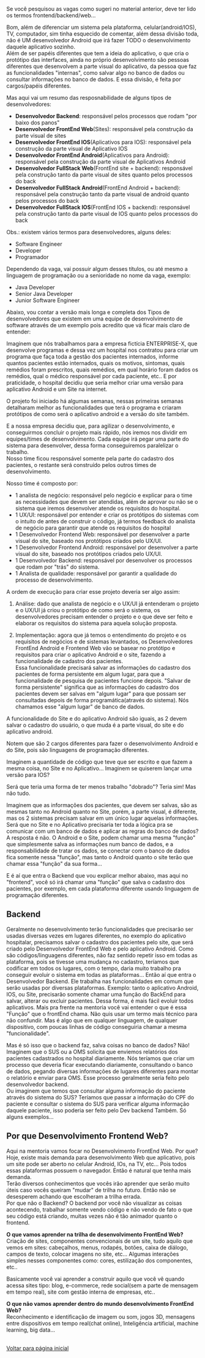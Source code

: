 Se você pesquisou as vagas como sugeri no material anterior, deve ter lido os termos frontend/backend/web... 

Bom, além de diferenciar um sistema pela plataforma, celular(android/IOS), TV, computador, sim tinha esquecido de comentar, além dessa divisão toda, 
não é UM desenvolvedor Android que irá fazer TODO o desenvolvimento daquele aplicativo sozinho. <br />
Além de ser papéis diferentes que tem a ideia do aplicativo, o que cria o protótipo das interfaces, ainda no próprio desenvolvimento são pessoas diferentes 
que desenvolvem a parte visual do aplicativo, da pessoa que faz as funcionalidades "internas", como salvar algo no banco de dados ou consultar
informações no banco de dados. E essa divisão, é feita por cargos/papéis diferentes. <br />

Mas aqui vai um resumo das resposnabilidade de alguns tipos de desenvolvedores: <br />
 - **Desenvolvedor Backend**: responsável pelos processos que rodam "por baixo dos panos"
 - **Desenvolvedor FrontEnd Web**(Sites): responsável pela construção da parte visual de sites
 - **Desenvolvedor FrontEnd IOS**(Aplicativos para IOS): responsável pela construção da parte visual de Aplicativo IOS
 - **Desenvolvedor FrontEnd Android**(Aplicativos para Android): responsável pela construção da parte visual de Aplicativos Android
 - **Desenvolvedor FullStack Web**(FrontEnd site + backend): responsável pela construção tanto da parte visual de sites quanto pelos processos do back 
 - **Desenvolvedor FullStack Android**(FrontEnd Android + backend): responsável pela construção tanto da parte visual de android quanto pelos processos do back
 - **Desenvolvedor FullStack IOS**(FrontEnd IOS + backend): responsável pela construção tanto da parte visual de IOS quanto pelos processos do back

Obs.: existem vários termos para desenvolvedores, alguns deles:
 - Software Engineer
 - Developer
 - Programador

Dependendo da vaga, vai possuir algum desses títulos, ou até mesmo a linguagem de programação ou a senioridade no nome da vaga, exemplo:
 - Java Developer
 - Senior Java Developer
 - Junior Software Engineer


Abaixo, vou contar a versão mais longa e completa dos Tipos de desenvolvedores que existem em uma equipe de desenvolvimento de software através 
de um exemplo pois acredito que vá ficar 
mais claro de entender: <br />

Imaginem que nós trabalhamos para a empresa fictícia ENTERPRISE-X, que desenvolve programas e dessa vez um hospital nos contratou para criar um
programa  que faça toda a gestão dos pacientes internados, informe quantos pacientes estão internados, quais os motivos, sintomas, quais remédios
foram prescritos, quais remédios, em qual horário foram dados os remédios, qual o médico responsável por cada paciente, etc.. E por praticidade, 
o hospital decidiu que seria melhor criar uma versão para aplicativo Android e um Site na internet. <br />
 
O projeto foi iniciado há algumas semanas, nessas primeiras semanas detalharam melhor as funcionalidades que terá o programa e criaram protótipos 
de como será o aplicativo android e a versão do site também. <br />

E a nossa empresa decidiu que, para agilizar o desenvolvimento, e conseguirmos concluir o projeto mais rápido, nós iremos nos dividir 
em equipes/times de desenvolvimento. Cada equipe irá pegar uma parte do sistema para desenvolver, dessa forma conseguiremos paralelizar o trabalho. <br />
Nosso time ficou responsável somente pela parte do cadastro dos pacientes, o restante será construído pelos outros times de desenvolvimento. <br />

Nosso time é composto por: 
 - 1 analista de negócio: responsável pelo negócio e explicar para o time as necessidades que devem ser atendidas, além de aprovar ou não
se o sistema que iremos desenvolver atende os requisitos do hospital. 
 - 1 UX/UI:  responsável por entender e criar os protótipos do sistemas com o intuito de antes de construir o código, já termos feedback 
do analista de negócio para garantir que atende os requisitos do hospital 
 - 1 Desenvolvedor Frontend Web: responsável por desenvolver a parte visual do site, baseado nos protótipos criados pelo UX/UI. 
 - 1 Desenvolvedor Frontend Android: responsável por desenvolver a parte visual do site, baseado nos protótipos criados pelo UX/UI. 
 - 1 Desenvolvedor Backend: responsável por desenvolver os processos que rodam por "trás" do sistema. 
 - 1 Analista de qualidade: responsável por garantir a qualidade do processo de desenvolvimento. 

A ordem de execução para criar esse projeto deveria ser algo assim:  

1. Análise: dado que analista de negócio e o UX/UI já entenderam o projeto e o UX/UI já criou o protótipo de como será o sistema, 
os desenvolvedores precisam entender o projeto e o que deve ser feito e elaborar os requisitos do sistema para aquela solução proposta. 

2. Implementação: agora que já temos o entendimento do projeto e os requisitos de negócios e de sistemas levantados, os Desenvolvedores FrontEnd
Android e Frontend Web vão se basear no protótipo e requisitos para criar o aplicativo Android e o site, fazendo a funcionalidade de cadastro dos pacientes. <br /> 
Essa funcionalidade precisará salvar as informações do cadastro dos pacientes de forma persistente em algum lugar, para que a  funcionalidade de 
pesquisa de pacientes funcione depois. "Salvar de forma persistente" significa que as informações do cadastro dos pacientes devem ser salvas em 
"algum lugar" para que possam ser consultadas depois de forma programática(através do sistema). Nós chamamos esse "algum lugar" de banco de dados. <br />

A funcionalidade do Site e do aplicativo Android são iguais, as 2 devem salvar o cadastro do usuário, o que muda é a parte visual, do site e 
do aplicativo android. <br />

Notem que são 2 cargos diferentes para fazer o desenvolvimento Android e do Site, pois são linguagens de programação diferentes. <br />

Imaginem a quantidade de código que teve que ser escrito e que fazem a mesma coisa, no Site e no Aplicativo... 
Imaginem se quiserem lançar uma versão para IOS? <br />

Será que teria uma forma de ter menos trabalho "dobrado"? Teria sim! Mas não tudo. <br />

Imaginem que as informações dos pacientes, que devem ser salvas, são as mesmas tanto no Android quanto no Site, porém, a parte visual,
é diferente, mas os 2 sistemas precisam salvar em um único lugar aquelas informações. Será que no Site e no Aplicativo precisaria ter 
toda a lógica pra se comunicar com um banco de dados e aplicar as regras do banco de dados? A resposta é não. O Android e o Site, podem 
chamar uma mesma "função" que simplesmente salva as informações num banco de dados, e a responsabilidade de tratar os dados, se conectar 
com o banco de dados fica somente nessa "função", mas tanto o Android quanto o site terão que chamar essa "função" da sua forma... <br />

E é aí que entra o Backend que vou explicar melhor abaixo, mas aqui no "frontend", você só irá chamar uma "função" que salva o cadastro 
dos pacientes, por exemplo, em cada plataforma diferente usando linguagem de programação diferentes. <br />

## Backend 
Geralmente no desenvolvimento terão funcionalidades que precisarão ser usadas diversas vezes em lugares diferentes,
no exemplo do aplicativo hospitalar, precisamos salvar o cadastro dos pacientes pelo site, que será criado pelo Desenvolvedor 
FrontEnd Web e pelo aplicativo Android. Como são códigos/linguagens diferentes, não faz sentido repetir isso em todas as plataforma,
pois se tivesse uma mudança no cadastro, teríamos que codificar em todos os lugares, com o tempo, daria muito trabalho pra conseguir
evoluir o sistema em todas as plataformas... Então aí que entra o Desenvolvedor Backend. Ele trabalha nas funcionalidades em comum que
serão usadas por diversas plataformas. Exemplo: tanto o aplicativo Android, IOS, ou Site, precisarão somente chamar uma função do BackEnd 
para salvar, alterar ou excluir pacientes. Dessa forma, é mais fácil evoluir todos aplicativos. Mais pra frente na mentoria você vai entender
o que é essa "Função" que o frontEnd chama. Não quis usar um termo mais técnico para não confundir. Mas é algo que em qualquer linguagem, 
de qualquer dispositivo, com poucas linhas de código conseguiria chamar a mesma "funcionalidade". <br />

Mas é só isso que o backend faz, salva coisas no banco de dados? Não! <br />
Imaginem que o SUS ou a OMS solicita que enviemos relatórios dos pacientes cadastrados no hospital diariamente. Nós teríamos que criar um processo que 
deveria ficar executando diariamente, consultando o banco de 
dados, pegando diversas informações de lugares diferentes para montar o relatório e enviar para OMS. Esse processo geralmente seria feito pelo desenvolvedor
backend. <br />
Ou imaginem que temos que consultar alguma informação do paciente através do sistema do SUS? Teríamos que passar a informação do CPF do paciente e consultar
o sistema do SUS para verificar alguma informação daquele paciente, isso poderia ser feito pelo Dev backend Também. Só alguns exemplos... <br />


## Por que Desenvolvimento Frontend Web?
Aqui na mentoria vamos focar no Desenvolvimento FrontEnd Web. Por que? Hoje, existe mais demanda para desenvolvimento Web que aplicativo,
pois um site pode ser aberto no celular Android, IOs, na TV, etc... Pois todos essas plataformas possuem o navegador. Então é natural que
tenha mais demanda.  <br />
Terão diversos conhecimentos que vocês irão aprender que serão muito úteis caso vocês queiram "mudar" de trilha no futuro.
Então não se desesperem achando que escolheram a trilha errada. <br />
Por que não o Backend? O backend por você não visualizar as coisas acontecendo, trabalhar somente vendo código e não vendo de fato o que seu 
código está criando, muitas vezes não é tão animador quanto o frontend.<br />

<strong> O que vamos aprender na trilha de desenvolvimento FrontEnd Web? </strong> <br />
  Criação de sites, componentes convencionais de um site, tudo aquilo que vemos em sites: cabeçalhos, menus, 
  rodapés, botões, caixa de diálogo, campos de texto, colocar imagens no site, etc... Algumas interações simples nesses 
  componentes como: cores, estilização dos componentes, etc.. <br />
  
Basicamente você vai aprender a construir aquilo que você vê quando acessa sites tipo: blog, e-commerce, rede social(sem a parte de
  mensagem em tempo real), site com gestão interna de empresas, etc.. <br />

<strong> O que não vamos aprender dentro do mundo desenvolvimento FrontEnd Web? </strong> <br />
  Reconhecimento e identificação de imagem ou som, jogos 3D, mensagens entre dispositivos em tempo real(chat online),
  Inteligência artificial, machine learning, big data...  
<br />

[Voltar para página inicial](https://github.com/vitorfariaz/guia-web-developer)
